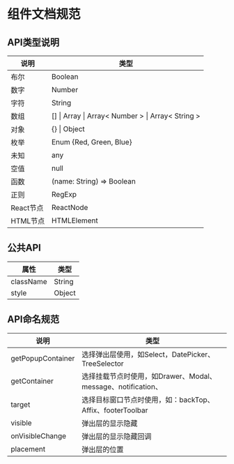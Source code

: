 # 组件文档规范

## API类型说明

|    说明      |    类型    |
|    ---      |    ---     |
|    布尔      |    Boolean                                                   |
|    数字      |    Number                                                    |
|    字符      |    String                                                    |
|    数组      |    [] \| Array \| Array< Number > \| Array< String >         |
|    对象      |    {} \| Object                                              | 
|    枚举      |    Enum {Red, Green, Blue}                                   |
|    未知      |    any                                                       |
|    空值      |    null                                                      |
|    函数      |    (name: String) => Boolean                                 |
|    正则      |    RegExp                                                    |
|    React节点 |    ReactNode                                                 |
|    HTML节点  |    HTMLElement                                               |



## 公共API

| 属性        |    类型  |
| --------- | ---- |
| className |   String   |
| style     |   Object   |


## API命名规范

|    说明      |    类型    |
|    ---      |    ---     |
| getPopupContainer | 选择弹出层使用，如Select，DatePicker、TreeSelector  |
| getContainer      | 选择挂载节点时使用，如Drawer、Modal、message、notification、 |
| target            | 选择目标窗口节点时使用，如：backTop、Affix、footerToolbar |
| visible           | 弹出层的显示隐藏 |
| onVisibleChange   | 弹出层的显示隐藏回调 |
| placement         | 弹出层的位置 |
